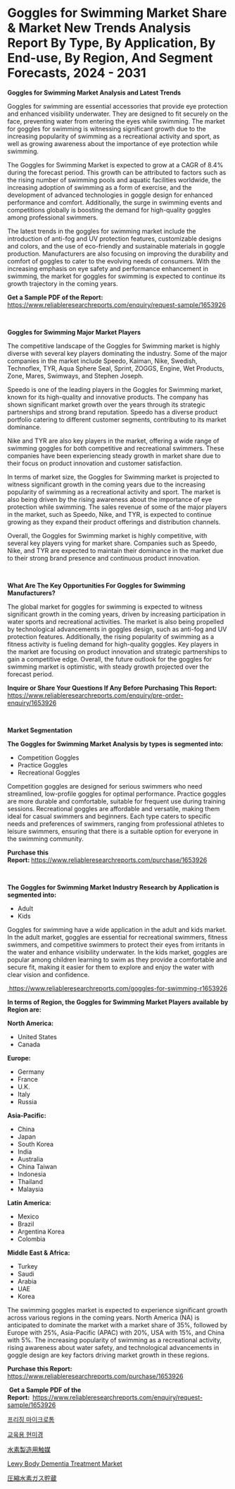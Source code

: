 <p><h1>Goggles for Swimming Market Share & Market New Trends Analysis Report By Type, By Application, By End-use, By Region, And Segment Forecasts, 2024 - 2031</h1></p><p><strong>Goggles for Swimming Market Analysis and Latest Trends</strong></p>
<p><p>Goggles for swimming are essential accessories that provide eye protection and enhanced visibility underwater. They are designed to fit securely on the face, preventing water from entering the eyes while swimming. The market for goggles for swimming is witnessing significant growth due to the increasing popularity of swimming as a recreational activity and sport, as well as growing awareness about the importance of eye protection while swimming.</p><p>The Goggles for Swimming Market is expected to grow at a CAGR of 8.4% during the forecast period. This growth can be attributed to factors such as the rising number of swimming pools and aquatic facilities worldwide, the increasing adoption of swimming as a form of exercise, and the development of advanced technologies in goggle design for enhanced performance and comfort. Additionally, the surge in swimming events and competitions globally is boosting the demand for high-quality goggles among professional swimmers.</p><p>The latest trends in the goggles for swimming market include the introduction of anti-fog and UV protection features, customizable designs and colors, and the use of eco-friendly and sustainable materials in goggle production. Manufacturers are also focusing on improving the durability and comfort of goggles to cater to the evolving needs of consumers. With the increasing emphasis on eye safety and performance enhancement in swimming, the market for goggles for swimming is expected to continue its growth trajectory in the coming years.</p></p>
<p><strong>Get a Sample PDF of the Report:&nbsp;</strong> <a href="https://www.reliableresearchreports.com/enquiry/request-sample/1653926">https://www.reliableresearchreports.com/enquiry/request-sample/1653926</a></p>
<p>&nbsp;</p>
<p><strong>Goggles for Swimming Major Market Players</strong></p>
<p><p>The competitive landscape of the Goggles for Swimming market is highly diverse with several key players dominating the industry. Some of the major companies in the market include Speedo, Kaiman, Nike, Swedish, Technoflex, TYR, Aqua Sphere Seal, Sprint, ZOGGS, Engine, Wet Products, Zone, Mares, Swimways, and Stephen Joseph.</p><p>Speedo is one of the leading players in the Goggles for Swimming market, known for its high-quality and innovative products. The company has shown significant market growth over the years through its strategic partnerships and strong brand reputation. Speedo has a diverse product portfolio catering to different customer segments, contributing to its market dominance.</p><p>Nike and TYR are also key players in the market, offering a wide range of swimming goggles for both competitive and recreational swimmers. These companies have been experiencing steady growth in market share due to their focus on product innovation and customer satisfaction.</p><p>In terms of market size, the Goggles for Swimming market is projected to witness significant growth in the coming years due to the increasing popularity of swimming as a recreational activity and sport. The market is also being driven by the rising awareness about the importance of eye protection while swimming. The sales revenue of some of the major players in the market, such as Speedo, Nike, and TYR, is expected to continue growing as they expand their product offerings and distribution channels.</p><p>Overall, the Goggles for Swimming market is highly competitive, with several key players vying for market share. Companies such as Speedo, Nike, and TYR are expected to maintain their dominance in the market due to their strong brand presence and continuous product innovation.</p></p>
<p>&nbsp;</p>
<p><strong>What Are The Key Opportunities For Goggles for Swimming Manufacturers?</strong></p>
<p><p>The global market for goggles for swimming is expected to witness significant growth in the coming years, driven by increasing participation in water sports and recreational activities. The market is also being propelled by technological advancements in goggles design, such as anti-fog and UV protection features. Additionally, the rising popularity of swimming as a fitness activity is fueling demand for high-quality goggles. Key players in the market are focusing on product innovation and strategic partnerships to gain a competitive edge. Overall, the future outlook for the goggles for swimming market is optimistic, with steady growth projected over the forecast period.</p></p>
<p><strong>Inquire or Share Your Questions If Any Before Purchasing This Report:</strong> <a href="https://www.reliableresearchreports.com/enquiry/pre-order-enquiry/1653926">https://www.reliableresearchreports.com/enquiry/pre-order-enquiry/1653926</a></p>
<p>&nbsp;</p>
<p><strong>Market Segmentation</strong></p>
<p><strong>The Goggles for Swimming Market Analysis by types is segmented into:</strong></p>
<p><ul><li>Competition Goggles</li><li>Practice Goggles</li><li>Recreational Goggles</li></ul></p>
<p><p>Competition goggles are designed for serious swimmers who need streamlined, low-profile goggles for optimal performance. Practice goggles are more durable and comfortable, suitable for frequent use during training sessions. Recreational goggles are affordable and versatile, making them ideal for casual swimmers and beginners. Each type caters to specific needs and preferences of swimmers, ranging from professional athletes to leisure swimmers, ensuring that there is a suitable option for everyone in the swimming community.</p></p>
<p><strong>Purchase this Report:&nbsp;</strong><a href="https://www.reliableresearchreports.com/purchase/1653926">https://www.reliableresearchreports.com/purchase/1653926</a></p>
<p>&nbsp;</p>
<p><strong>The Goggles for Swimming Market Industry Research by Application is segmented into:</strong></p>
<p><ul><li>Adult</li><li>Kids</li></ul></p>
<p><p>Goggles for swimming have a wide application in the adult and kids market. In the adult market, goggles are essential for recreational swimmers, fitness swimmers, and competitive swimmers to protect their eyes from irritants in the water and enhance visibility underwater. In the kids market, goggles are popular among children learning to swim as they provide a comfortable and secure fit, making it easier for them to explore and enjoy the water with clear vision and confidence.</p></p>
<p><a href="https://www.reliableresearchreports.com/goggles-for-swimming-r1653926">&nbsp;https://www.reliableresearchreports.com/goggles-for-swimming-r1653926</a></p>
<p><strong>In terms of Region, the Goggles for Swimming Market Players available by Region are:</strong></p>
<p>
    <p> <strong> North America: </strong>
        <ul>
            <li>United States</li>
            <li>Canada</li>
        </ul>
        </p> 
    <p> <strong> Europe: </strong>
        <ul>
            <li>Germany</li>
            <li>France</li>
            <li>U.K.</li>
            <li>Italy</li>
            <li>Russia</li>
        </ul>
        </p> 
    <p> <strong> Asia-Pacific: </strong>
        <ul>
            <li>China</li>
            <li>Japan</li>
            <li>South Korea</li>
            <li>India</li>
            <li>Australia</li>
            <li>China Taiwan</li>
            <li>Indonesia</li>
            <li>Thailand</li>
            <li>Malaysia</li>
        </ul>
        </p> 
    <p> <strong> Latin America: </strong>
        <ul>
            <li>Mexico</li>
            <li>Brazil</li>
            <li>Argentina Korea</li>
            <li>Colombia</li>
        </ul>
        </p> 
    <p> <strong> Middle East & Africa: </strong>
        <ul>
            <li>Turkey</li>
            <li>Saudi</li>
            <li>Arabia</li>
            <li>UAE</li>
            <li>Korea</li>
        </ul>
    </p>
    </p>
<p><p>The swimming goggles market is expected to experience significant growth across various regions in the coming years. North America (NA) is anticipated to dominate the market with a market share of 35%, followed by Europe with 25%, Asia-Pacific (APAC) with 20%, USA with 15%, and China with 5%. The increasing popularity of swimming as a recreational activity, rising awareness about water safety, and technological advancements in goggle design are key factors driving market growth in these regions.</p></p>
<p><strong>Purchase this Report: </strong><a href="https://www.reliableresearchreports.com/purchase/1653926">https://www.reliableresearchreports.com/purchase/1653926</a></p>
<p>&nbsp;<strong>Get a Sample PDF of the Report:&nbsp;&nbsp;</strong><a href="https://www.reliableresearchreports.com/enquiry/request-sample/1653926">https://www.reliableresearchreports.com/enquiry/request-sample/1653926</a></p>
<p><strong></strong></p>
<p><p><a href="https://github.com/BrettWeberrt8767765/Market-Research-Report-List-1/blob/main/265538153345.md">프리징 마이크로톰</a></p><p><a href="https://github.com/camron674/Market-Research-Report-List-1/blob/main/256379753346.md">교육용 현미경</a></p><p><a href="https://github.com/Sophiaard2003/Market-Research-Report-List-1/blob/main/182559955493.md">水素製造用触媒</a></p><p><a href="https://github.com/Chiragrp22/Market-Research-Report-List-4/blob/main/lewy-body-dementia-treatment-market.md">Lewy Body Dementia Treatment Market</a></p><p><a href="https://github.com/hilmi-2a/Market-Research-Report-List-1/blob/main/264108855492.md">圧縮水素ガス貯蔵</a></p></p>